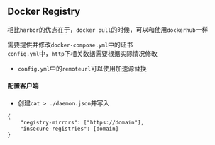 ## Docker Registry

相比`harbor`的优点在于，`docker pull`的时候，可以和使用`dockerhub`一样  

需要提供并修改`docker-compose.yml`中的证书  
`config.yml`中，`http`下相关数据需要根据实际情况修改

* `config.yml`中的`remoteurl`可以使用加速源替换
#### 配置客户端
* 创建`cat > ./daemon.json`并写入
```    
{
    "registry-mirrors": ["https://domain"],
    "insecure-registries": [domain]
}
```
